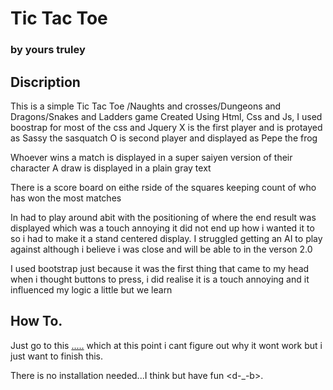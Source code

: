 

# Tic Tac Toe
### by yours truley



## Discription

This is a simple Tic Tac Toe /Naughts and crosses/Dungeons and Dragons/Snakes and Ladders game 
Created Using Html, Css and Js, I used boostrap for most of the css and Jquery
X is the first player and is protayed as Sassy the sasquatch 
O is second player and displayed as Pepe the frog 

Whoever wins a match is displayed in a super saiyen version of their character
A draw is displayed in a plain gray text 

There is a score board on eithe rside of the squares keeping count of who has won the most matches

In had to play around abit with the positioning of where the end result was displayed which was a touch annoying it did not end up 
how i wanted it to so i had to make it a stand centered display.
I struggled getting an AI to play against although i believe i was close and will be able to in the verson 2.0

I used bootstrap just because it was the first thing that came to my head when i thought buttons to press, i did realise it is a touch annoying and it influenced my logic a little but we learn

## How To.

Just go to this [.....]() which at this point i cant figure out why it wont work but i just want to finish this.

There is no installation needed...I think but have fun <d-_-b>.